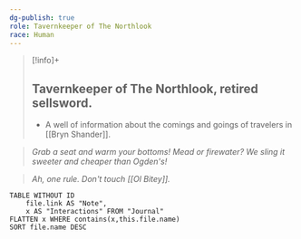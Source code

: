 ```yaml
---
dg-publish: true
role: Tavernkeeper of The Northlook
race: Human
---
```


> [!info]+
> ## Tavernkeeper of The Northlook, retired sellsword.
> 
> - A well of information about the comings and goings of travelers in [[Bryn Shander]].

> *Grab a seat and warm your bottoms! Mead or firewater? We sling it sweeter and cheaper than Ogden's!* 

> *Ah, one rule. Don't touch [[Ol Bitey]].*

```dataview
TABLE WITHOUT ID
	file.link AS "Note", 
	x AS "Interactions" FROM "Journal"
FLATTEN x WHERE contains(x,this.file.name) 
SORT file.name DESC
```



